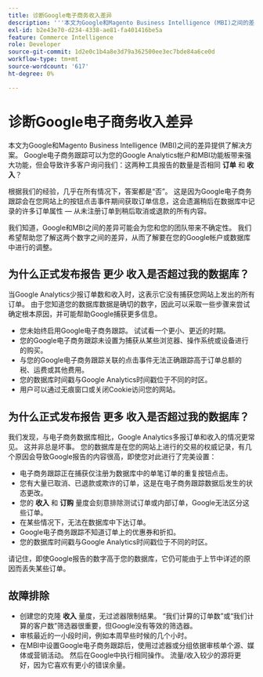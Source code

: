 ```yaml
---
title: 诊断Google电子商务收入差异
description: '''本文为Google和Magento Business Intelligence (MBI)之间的差异提供了解决方案。 Google电子商务跟踪为您的Google Analytics帐户和MBI功能板带来了强大功能，但会导致许多客户询问我们：这两种工具是否报告相同的**订单**和**收入**?”量？'
exl-id: b2e43e70-d234-4338-ae81-fa401416be5a
feature: Commerce Intelligence
role: Developer
source-git-commit: 1d2e0c1b4a8e3d79a362500ee3ec7bde84a6ce0d
workflow-type: tm+mt
source-wordcount: '617'
ht-degree: 0%

---
```


# 诊断Google电子商务收入差异

本文为Google和Magento Business Intelligence (MBI)之间的差异提供了解决方案。 Google电子商务跟踪可以为您的Google Analytics帐户和MBI功能板带来强大功能，但会导致许多客户询问我们：这两种工具报告的数量是否相同 **订单** 和 **收入**？

根据我们的经验，几乎在所有情况下，答案都是“否”。 这是因为Google电子商务跟踪会在您网站上的按钮点击事件期间获取订单信息，这会遗漏稍后在数据库中记录的许多订单属性 — 从未注册订单到稍后取消或退款的所有内容。

我们知道，Google和MBI之间的差异可能会为您和您的团队带来不确定性。 我们希望帮助您了解这两个数字之间的差异，从而了解要在您的Google帐户或数据库中进行的调整。

## 为什么正式发布报告 **更少** 收入是否超过我的数据库？

当Google Analytics少报订单数和收入时，这表示它没有捕获您网站上发出的所有订单。 由于您知道您的数据库数据是确切的数字，因此可以采取一些步骤来尝试确定根本原因，并可能帮助Google捕获更多信息。

* 您未始终启用Google电子商务跟踪。 试试看一个更小、更近的时期。
* 您的Google电子商务跟踪未设置为捕获从某些浏览器、操作系统或设备进行的购买。
* 与您的Google电子商务跟踪关联的点击事件无法正确跟踪高于订单总额的税、运费或其他费用。
* 您的数据库时间戳与Google Analytics时间戳位于不同的时区。
* 用户可以通过无痕窗口或关闭Cookie访问您的网站。

## 为什么正式发布报告 **更多** 收入是否超过我的数据库？

我们发现，与电子商务数据库相比，Google Analytics多报订单和收入的情况更常见。 这并非总是坏事。 您的数据库是在您的网站上进行的交易的权威记录，有几个原因会导致Google报告的内容很高，即使您对此进行了完美设置：

* 电子商务跟踪正在捕获仅注册为数据库中的单笔订单的重复按钮点击。
* 您有大量已取消、已退款或欺诈的订单，这是在电子商务跟踪数据后发生的状态更改。
* 您的 **收入** 和 **订购** 量度会刻意排除测试订单或内部订单，Google无法区分这些订单。
* 在某些情况下，无法在数据库中下达订单。
* Google电子商务跟踪不知道订单上的优惠券和折扣。
* 您的数据库时间戳与Google Analytics时间戳位于不同的时区。

请记住，即使Google报告的数字高于您的数据库，它仍可能由于上节中详述的原因而丢失某些订单。

## 故障排除

* 创建您的克隆 **收入** 量度，无过滤器限制结果。 “我们计算的订单数”或“我们计算的客户数”筛选器很重要，但Google没有等效的筛选器。
* 审核最近的一小段时间，例如本周早些时候的几个小时。
* 在MBI中设置Google电子商务跟踪后，使用过滤器或分组依据审核单个源、媒体或营销活动。 然后在Google中执行相同操作。 流量/收入较少的源将更好，因为它喜欢有更小的错误余量。
